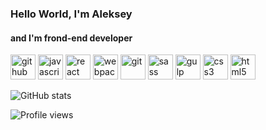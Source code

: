 ### Hello World, I'm Aleksey
#### and I'm frond-end developer



[<img src='https://cdn.jsdelivr.net/npm/simple-icons@3.0.1/icons/github.svg' alt='github' height='40'>](https://github.com/jusstes)  [<img src='https://cdn.jsdelivr.net/npm/simple-icons@3.0.1/icons/javascript.svg' alt='javascript' height='40'>](https://simpleicons.org/icons/javascript.svg)  [<img src='https://cdn.jsdelivr.net/npm/simple-icons@3.0.1/icons/react.svg' alt='react' height='40'>](https://simpleicons.org/icons/react.svg)  [<img src='https://cdn.jsdelivr.net/npm/simple-icons@3.0.1/icons/webpack.svg' alt='webpack' height='40'>](https://simpleicons.org/icons/webpack.svg)  [<img src='https://cdn.jsdelivr.net/npm/simple-icons@3.0.1/icons/git.svg' alt='git' height='40'>](https://simpleicons.org/icons/git.svg)  [<img src='https://cdn.jsdelivr.net/npm/simple-icons@3.0.1/icons/sass.svg' alt='sass' height='40'>](https://simpleicons.org/icons/sass.svg)  [<img src='https://cdn.jsdelivr.net/npm/simple-icons@3.0.1/icons/gulp.svg' alt='gulp' height='40'>](https://simpleicons.org/icons/gulp.svg)  [<img src='https://cdn.jsdelivr.net/npm/simple-icons@3.0.1/icons/css3.svg' alt='css3' height='40'>](https://simpleicons.org/icons/css3.svg)  [<img src='https://cdn.jsdelivr.net/npm/simple-icons@3.0.1/icons/html5.svg' alt='html5' height='40'>](https://simpleicons.org/icons/html5.svg)  

![GitHub stats](https://github-readme-stats.vercel.app/api?username=jusstes&show_icons=true)  

![Profile views](https://gpvc.arturio.dev/jusstes)  

